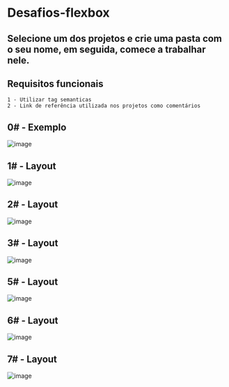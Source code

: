 # Desafios-flexbox

## Selecione um dos projetos e crie uma pasta com o seu nome, em seguida, comece a trabalhar nele.

## Requisitos funcionais
````
1 - Utilizar tag semanticas
2 - Link de referência utilizada nos projetos como comentários
````

## 0# - Exemplo
![image](https://github.com/DC-FS04-SUL/desafios-flexbox/assets/19413241/f29e51c6-80d9-446a-a410-26475a244905)

## 1# - Layout 
![image](https://github.com/DC-FS04-SUL/desafios-flexbox/assets/19413241/7c3e84aa-b7ca-4e6f-ae37-097c8cf81f39)

## 2# - Layout 
![image](https://github.com/DC-FS04-SUL/desafios-flexbox/assets/19413241/25ee25e0-67c3-4e94-b4df-9499b5977e9f)

## 3# - Layout 
![image](https://github.com/DC-FS04-SUL/desafios-flexbox/assets/19413241/d7d7dcae-2edc-4e0f-9d16-c4c2bf061f2a)

## 5# - Layout 
![image](https://github.com/DC-FS04-SUL/desafios-flexbox/assets/19413241/5dd31976-cccd-49ae-bd95-54c19fcbfc07)

## 6# - Layout
![image](https://github.com/DC-FS04-SUL/desafios-flexbox/assets/19413241/a064f009-402b-47cb-9a5c-5dfb464f372c)

## 7# - Layout
![image](https://github.com/DC-FS04-SUL/desafios-flexbox/assets/19413241/ea2a4665-5141-40bc-8c88-4dbb469cc5a3)



